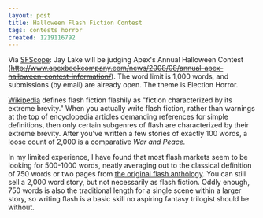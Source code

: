 ```yaml
---
layout: post
title: Halloween Flash Fiction Contest
tags: contests horror
created: 1219116792
---
```

<!-- links checked 31-Jan-2015 -->

Via [SFScope](http://sfscope.com/2008/08/apex-publications-annual-hallo/):  Jay Lake will be judging Apex's Annual Halloween Contest (~~http://www.apexbookcompany.com/news/2008/08/annual-apex-halloween-contest-information/~~).  The word limit is 1,000 words, and submissions (by email) are already open.  The theme is Election Horror.<!--break-->

[Wikipedia](http://en.wikipedia.org/wiki/Flash_fiction) defines flash fiction flashily as 
 "fiction characterized by its extreme brevity."  When you actually write flash fiction, rather than warnings at the top of encyclopedia articles demanding references for simple definitions, then only certain subgenres of flash are characterized by their extreme brevity.  After you've written a few stories of exactly 100 words, a loose count of 2,000 is a comparative *War and Peace.*

In my limited experience, I have found that most flash markets seem to be looking for 500-1000 words, neatly averaging out to the classical definition of 750 words or two pages from [the original flash anthology](http://www.amazon.com/Flash-Fiction-Very-Short-Stories/dp/0393308839?tag=mcdema-20).  You can still sell a 2,000 word story, but not necessarily as flash fiction.  Oddly enough, 750 words is also the traditional length for a single scene within a larger story, so writing flash is a basic skill no aspiring fantasy trilogist should be without.
